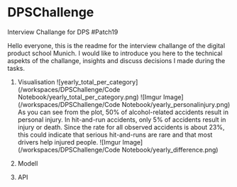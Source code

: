 # DPSChallenge
Interview Challange for DPS #Patch19


Hello everyone,
this is the readme for the interview challange of the digital product school Munich. I would like to introduce you here to the technical aspekts of the challange, insights and discuss decisions I made during the tasks.

1. Visualisation
![yearly_total_per_category](/workspaces/DPSChallenge/Code Notebook/yearly_total_per_category.png)
![Imgur Image](/workspaces/DPSChallenge/Code Notebook/yearly_personalinjury.png)
As you can see from the plot, 50% of alcohol-related accidents result in personal injury. In hit-and-run accidents, only 5% of accidents result in injury or death. Since the rate for all observed accidents is about 23%, this could indicate that serious hit-and-runs are rare and that most drivers help injured people.
![Imgur Image](/workspaces/DPSChallenge/Code Notebook/yearly_difference.png)

2. Modell

3. API
